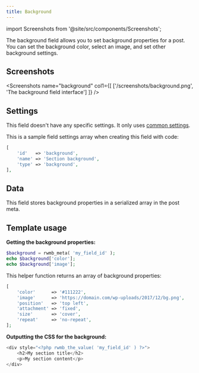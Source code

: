 ```yaml
---
title: Background
---
```


import Screenshots from '@site/src/components/Screenshots';

The background field allows you to set background properties for a post. You can set the background color, select an image, and set other background settings.

## Screenshots

<Screenshots name="background" col1={[
    ['/screenshots/background.png', 'The background field interface']
]} />

## Settings

This field doesn't have any specific settings. It only uses  [common settings](/field-settings/).

This is a sample field settings array when creating this field with code:

```php
[
    'id'   => 'background',
    'name' => 'Section background',
    'type' => 'background',
],
```

## Data

This field stores background properties in a serialized array in the post meta.

## Template usage

**Getting the background properties:**

```php
$background = rwmb_meta( 'my_field_id' );
echo $background['color'];
echo $background['image'];
```

This helper function returns an array of background properties:

```php
[
    'color'      => '#111222',
    'image'      => 'https://domain.com/wp-uploads/2017/12/bg.png',
    'position'   => 'top left',
    'attachment' => 'fixed',
    'size'       => 'cover',
    'repeat'     => 'no-repeat',
];
```

**Outputting the CSS for the background:**

```php
<div style="<?php rwmb_the_value( 'my_field_id' ) ?>">
    <h2>My section title</h2>
    <p>My section content</p>
</div>
```
